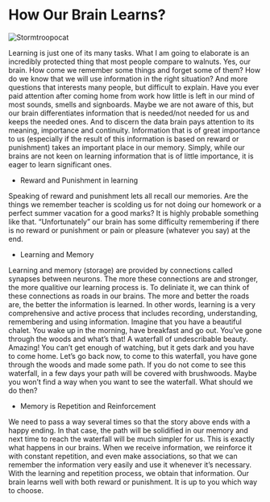 # How Our Brain Learns?

![Stormtroopocat](https://miro.medium.com/max/875/1*T218zGnF7bwqi0Q51ztNpQ.jpeg "Motivation")

Learning is just one of its many tasks. What I am going to elaborate is an incredibly protected thing that most people compare to walnuts. Yes, our brain. How come we remember some things and forget some of them? How do we know that we will use information in the right situation? And more questions that interests many people, but difficult to explain.
Have you ever paid attention after coming home from work how little is left in our mind of most sounds, smells and signboards. Maybe we are not aware of this, but our brain differentiates information that is needed/not needed for us and keeps the needed ones. And to discern the data brain pays attention to its meaning, importance and continuity. Information that is of great importance to us (especially if the result of this information is based on reward or punishment) takes an important place in our memory. Simply, while our brains are not keen on learning information that is of little importance, it is eager to learn significant ones.

- Reward and Punishment in learning

Speaking of reward and punishment lets all recall our memories. Are the things we remember teacher is scolding us for not doing our homework or a perfect summer vacation for a good marks? It is highly probable something like that. “Unfortunately” our brain has some difficulty remembering if there is no reward or punishment or pain or pleasure (whatever you say) at the end.

- Learning and Memory

Learning and memory (storage) are provided by connections called synapses between neurons. The more these connections are and stronger, the more qualitive our learning process is. To deliniate it, we can think of these connections as roads in our brains. The more and better the roads are, the better the information is learned. In other words, learning is a very comprehensive and active process that includes recording, understanding, remembering and using information.
Imagine that you have a beautiful chalet. You wake up in the morning, have breakfast and go out. You’ve gone through the woods and what’s that! A waterfall of undescribable beauty. Amazing! You can’t get enough of watching, but it gets dark and you have to come home. Let’s go back now, to come to this waterfall, you have gone through the woods and made some path. If you do not come to see this waterfall, in a few days your path will be covered with brushwoods. Maybe you won’t find a way when you want to see the waterfall.
What should we do then?

- Memory is Repetition and Reinforcement

We need to pass a way several times so that the story above ends with a happy ending. In that case, the path will be solidified in our memory and next time to reach the waterfall will be much simpler for us.
This is exactly what happens in our brains. When we receive information, we reinforce it with constant repetition, and even make associations, so that we can remember the information very easily and use it whenever it’s necessary. With the learning and repetition process, we obtain that information.
Our brain learns well with both reward or punishment. It is up to you which way to choose.

